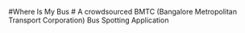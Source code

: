 #Where Is My Bus #
A crowdsourced BMTC (Bangalore Metropolitan Transport Corporation) Bus Spotting Application
